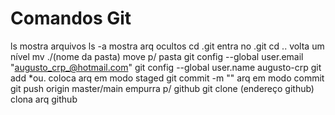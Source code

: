 # Comandos Git

ls                              mostra arquivos
ls -a                           mostra arq ocultos
cd .git                         entra no .git
cd ..                           volta um nível
mv <file> ./(nome da pasta)     move p/ pasta
git config --global user.email "augusto_crp_@hotmail.com"
git config --global user.name augusto-crp
git add *ou.                    coloca arq em modo staged
git commit -m ""                arq em modo commit
git push origin master/main     empurra p/ github
git clone (endereço github)     clona arq github